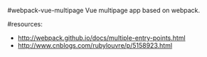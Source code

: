 #webpack-vue-multipage
Vue multipage app based on webpack.


#resources:
+ http://webpack.github.io/docs/multiple-entry-points.html
+ http://www.cnblogs.com/rubylouvre/p/5158923.html
